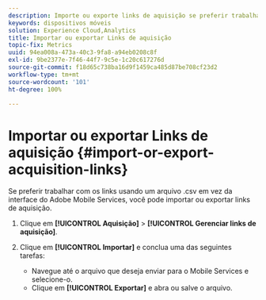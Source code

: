 ```yaml
---
description: Importe ou exporte links de aquisição se preferir trabalhar com os links usando um arquivo .csv em vez de usar a interface do usuário do Adobe Mobile Services.
keywords: dispositivos móveis
solution: Experience Cloud,Analytics
title: Importar ou exportar Links de aquisição
topic-fix: Metrics
uuid: 94ea008a-473a-40c3-9fa8-a94eb0208c8f
exl-id: 9be2377e-7f46-44f7-9c5e-1c20c617276d
source-git-commit: f18d65c738ba16d9f1459ca485d87be708cf23d2
workflow-type: tm+mt
source-wordcount: '101'
ht-degree: 100%

---
```


# Importar ou exportar Links de aquisição {#import-or-export-acquisition-links}

Se preferir trabalhar com os links usando um arquivo .csv em vez da interface do Adobe Mobile Services, você pode importar ou exportar links de aquisição.

1. Clique em **[!UICONTROL Aquisição]** > **[!UICONTROL Gerenciar links de aquisição]**.
1. Clique em **[!UICONTROL Importar]** e conclua uma das seguintes tarefas:

   * Navegue até o arquivo que deseja enviar para o Mobile Services e selecione-o.
   * Clique em **[!UICONTROL Exportar]** e abra ou salve o arquivo.
